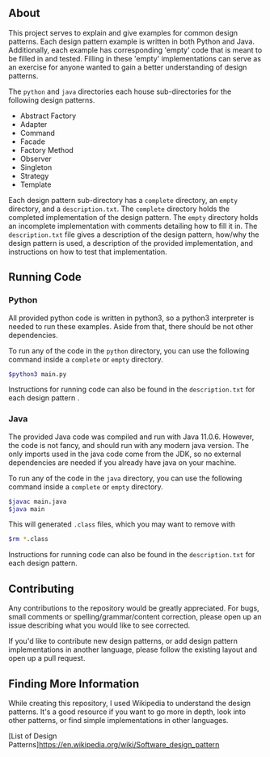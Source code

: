 ## About
This project serves to explain and give examples for common design
patterns. Each design pattern example is written in both Python and Java.
Additionally, each example has corresponding 'empty' code that is meant to be
filled in and tested. Filling in these 'empty' implementations can serve as an
exercise for anyone wanted to gain a better understanding of design patterns.

The `python` and `java` directories each house sub-directories for the following
design patterns.
- Abstract Factory
- Adapter
- Command
- Facade
- Factory Method
- Observer
- Singleton
- Strategy
- Template

Each design pattern sub-directory has a `complete` directory, an `empty`
directory, and a `description.txt`. The `complete` directory holds
the completed implementation of the design pattern. The `empty` directory holds
an incomplete implementation with comments detailing how to fill it in.
The `description.txt` file gives a description of the design pattern, how/why the design pattern is used, a description of the provided implementation, and instructions
on how to test that implementation.

## Running Code
### Python
All provided python code is written in python3, so a python3 interpreter is
needed to run these examples. Aside from that, there should be not other
dependencies.

To run any of the code in the `python` directory, you can use the following
command inside a `complete` or `empty` directory.
```bash
$python3 main.py
```

Instructions for running code can also be found in the `description.txt` for
each design pattern .

### Java
The provided Java code was compiled and run with Java 11.0.6. However, the code
is not fancy, and should run with any modern java version. The only imports used
in the java code come from the JDK, so no external dependencies are needed if
you already have java on your machine.

To run any of the code in the `java` directory, you can use the following
command inside a `complete` or `empty` directory.
```bash
$javac main.java
$java main
```
This will generated `.class` files, which you may want to remove with
```bash
$rm *.class
```

Instructions for running code can also be found in the `description.txt` for
each design pattern.

## Contributing
Any contributions to the repository would be greatly appreciated. For bugs,
small comments or spelling/grammar/content correction, please open up an issue
describing what you would like to see corrected.

If you'd like to contribute new design patterns, or add design pattern
implementations in another language, please follow the existing layout and
open up a pull request.

## Finding More Information
While creating this repository, I used Wikipedia to understand the design patterns.
It's a good resource if you want to go more in depth, look into other patterns,
or find simple implementations in other languages.

[List of Design Patterns]https://en.wikipedia.org/wiki/Software_design_pattern
